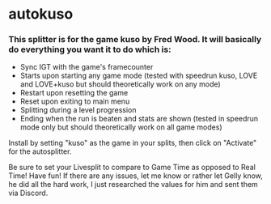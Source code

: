 # autokuso

### This splitter is for the game kuso by Fred Wood. It will basically do everything you want it to do which is:

* Sync IGT with the game's framecounter
* Starts upon starting any game mode (tested with speedrun kuso, LOVE and LOVE+kuso but should theoretically work on any mode)
* Restart upon resetting the game
* Reset upon exiting to main menu
* Splitting during a level progression
* Ending when the run is beaten and stats are shown (tested in speedrun mode only but should theoretically work on all game modes)

Install by setting "kuso" as the game in your splits, then click on "Activate" for the autosplitter.

Be sure to set your Livesplit to compare to Game Time as opposed to Real Time!
Have fun! 
If there are any issues, let me know or rather let Gelly know, he did all the hard work, I just researched the values for him and sent them via Discord.
